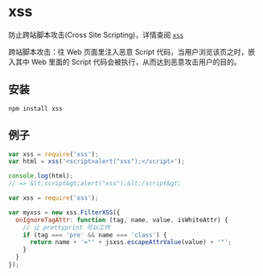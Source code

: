 # xss

防止跨站脚本攻击(Cross Site Scripting)，详情查阅 [`xss`](https://www.npmjs.com/package/xss)

跨站脚本攻击：往 Web 页面里注入恶意 Script 代码，当用户浏览该页之时，嵌入其中 Web 里面的 Script 代码会被执行，从而达到恶意攻击用户的目的。

## 安装

    npm install xss

## 例子

```js
var xss = require('xss');
var html = xss('<script>alert("xss");</script>');

console.log(html);
// => &lt;script&gt;alert("xss");&lt;/script&gt;
```

```js
var xss = require('xss');

var myxss = new xss.FilterXSS({
  onIgnoreTagAttr: function (tag, name, value, isWhiteAttr) {
    // 让 prettyprint 可以工作
    if (tag === 'pre' && name === 'class') {
      return name + '="' + jsxss.escapeAttrValue(value) + '"';
    }
  }
});
```

